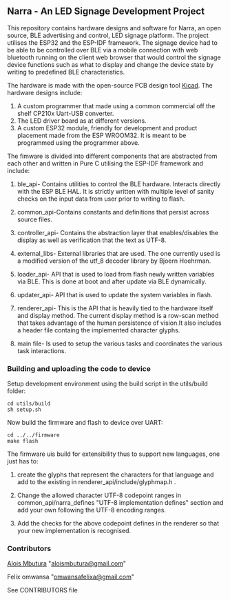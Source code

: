 
## Narra - An LED Signage Development Project

This repository contains hardware designs and software for Narra, an open source, BLE advertising and control, LED signage platform. The project utilises the ESP32 and the ESP-IDF framework. The signage device had to be able to be controlled over BLE via a mobile connection with web bluetooth running on the client web browser that would control the signage device functions such as what to display and change the device state by writing to predefined BLE characteristics.

The hardware is made with the open-source PCB design tool [Kicad](http://kicad-pcb.org/). The hardware designs include:

1. A custom programmer that made using a common commercial off the shelf CP210x Uart-USB converter.
2. The LED driver board as at different versions.
3. A custom ESP32 module, friendly for development and product placement made from the ESP WROOM32. It is meant to be programmed using the programmer above.


The fimware is divided into different components that are abstracted from each other and written in Pure C utilising the ESP-IDF framework and include:

1. ble_api- Contains utilities to control the BLE hardware. Interacts directly with the ESP BLE HAL. It is strictly written with multiple level of sanity checks on the input data from user prior to writing to flash.

2. common_api-Contains constants and definitions that persist across source files.

3. controller_api- Contains the abstraction layer that enables/disables the display as well as verification that the text as UTF-8.

4. external_libs- External libraries that are used. The one currently used is a modified version of the utf_8 decoder library by Bjoern Hoehrman.

5. loader_api- API that is used to load from flash newly written variables via BLE. This is done at boot and after update via BLE dynamically.

6. updater_api- API that is used to update the system variables in flash.

7. renderer_api- This is the API that is heavily tied to the hardware itself and display method. The current display method is a row-scan method that takes advantage of the human persistence of vision.It also includes a header file containg the implemented character glyphs.

7. main file- Is used to setup the various tasks and coordinates the various task interactions.

### Building and uploading the code to device

Setup development environment using the build script in the utils/build folder:

```shell
cd utils/build
sh setup.sh
```
Now build the firmware and flash to device over UART:
```shell
cd ../../firmware
make flash
``` 

The firmware uis build for extensibility thus to support new languages, one just has to:

1. create the glyphs that represent the characters for that language and add to the existing in renderer_api/include/glyphmap.h .

2. Change the allowed character UTF-8 codepoint ranges in  common_api/narra_defines "UTF-8 implementation defines" section and add your own following the UTF-8 encoding ranges.

3. Add the checks for the above codepoint defines in the renderer so that your new implementation is recognised. 

### Contributors

[Alois Mbutura](alois.live) "aloismbutura@gmail.com"

Felix omwansa "omwansafelixa@gmail.com"

See CONTRIBUTORS file